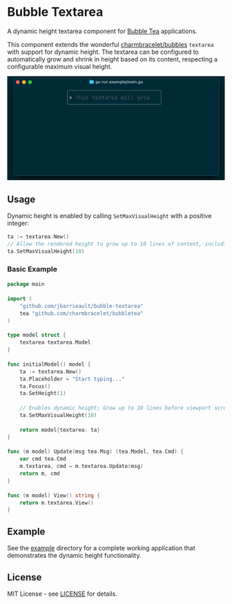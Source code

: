 # Bubble Textarea

A dynamic height textarea component for [Bubble Tea](https://github.com/charmbracelet/bubbletea) applications.

This component extends the wonderful [charmbracelet/bubbles](https://github.com/charmbracelet/bubbles) `textarea` with support for dynamic height. The textarea can be configured to automatically grow and shrink in height based on its content, respecting a configurable maximum visual height.

<img src="./example/example.gif" width="600" alt="Bubble Textarea Demo">

## Usage

Dynamic height is enabled by calling `SetMaxVisualHeight` with a positive integer:

```go
ta := textarea.New()
// Allow the rendered height to grow up to 10 lines of content, including both hard & soft line breaks.
ta.SetMaxVisualHeight(10)
```

### Basic Example

```go
package main

import (
    "github.com/jbarrieault/bubble-textarea"
    tea "github.com/charmbracelet/bubbletea"
)

type model struct {
    textarea textarea.Model
}

func initialModel() model {
    ta := textarea.New()
    ta.Placeholder = "Start typing..."
    ta.Focus()
    ta.SetHeight(1)

    // Enables dynamic height; Grow up to 10 lines before viewport scrolling kicks in
    ta.SetMaxVisualHeight(10)

    return model{textarea: ta}
}

func (m model) Update(msg tea.Msg) (tea.Model, tea.Cmd) {
    var cmd tea.Cmd
    m.textarea, cmd = m.textarea.Update(msg)
    return m, cmd
}

func (m model) View() string {
    return m.textarea.View()
}
```

## Example

See the [example](./example/) directory for a complete working application that demonstrates the dynamic height functionality.

## License

MIT License - see [LICENSE](LICENSE) for details.
